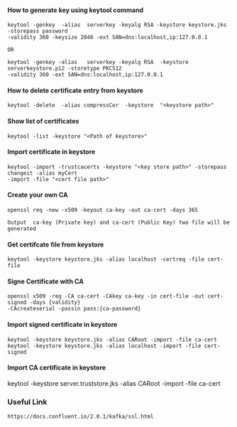 #### How to generate key using keytool command
```
keytool -genkey  -alias  serverkey -keyalg RSA -keystore keystore.jks -storepass password 
-validity 360 -keysize 2048 -ext SAN=dns:localhost,ip:127.0.0.1

OR

keytool -genkey -alias   serverkey -keyalg RSA  -keystore serverkeystore.p12 -storetype PKCS12
-validity 360 -ext SAN=dns:localhost,ip:127.0.0.1

```

#### How to delete certificate entry from keystore
```
keytool -delete  -alias compressCer  -keystore  "<keystore path>"
```


#### Show list of certificates
```
keytool -list -keystore "<Path of keystore>"
```

#### Import certificate in keystore
```
keytool -import -trustcacerts -keystore "<key store path>" -storepass changeit -alias myCert 
-import -file "<cert file path>"
```

#### Create your own CA
```
openssl req -new -x509 -keyout ca-key -out ca-cert -days 365

Output  ca-key (Private key) and ca-cert (Public Key) two file will be generated
```

#### Get certifcate file from keystore
```
keytool -keystore keystore.jks -alias localhost -certreq -file cert-file
```

#### Signe Certificate with CA
```
openssl x509 -req -CA ca-cert -CAkey ca-key -in cert-file -out cert-signed -days {validity} 
-CAcreateserial -passin pass:{ca-password}
```

#### Import signed certificate in keystore
```
keytool -keystore keystore.jks -alias CARoot -import -file ca-cert
keytool -keystore keystore.jks -alias localhost -import -file cert-signed
```
#### Import CA certificate in keystore
keytool -keystore server.truststore.jks -alias CARoot -import -file ca-cert


### Useful Link
```
https://docs.confluent.io/2.0.1/kafka/ssl.html
```
